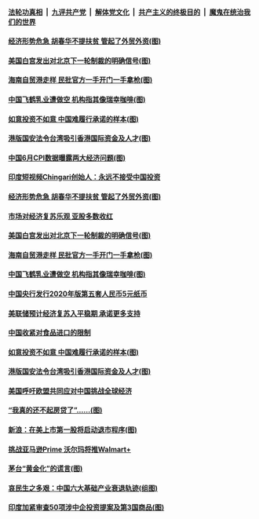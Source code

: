 ####  [法轮功真相](../../../../basic/blob/master/README.md?t=07100202) &nbsp;|&nbsp; [九评共产党](../../../../9ping.md/blob/master/README.md?t=07100202) &nbsp;|&nbsp; [解体党文化](../../../../jtdwh.md/blob/master/README.md?t=07100202)  &nbsp;|&nbsp; [共产主义的终极目的](../../../../gczydzjmd.md/blob/master/README.md?t=07100202) &nbsp;|&nbsp; [魔鬼在统治我们的世界](../../../../mgztzwmdsj.md/blob/master/README.md?t=07100202) 

#### [经济形势危急 胡春华不提扶贫 管起了外贸外资(图)](../pages/p5/939174.md?t=07100202) 

#### [美国白宫发出对北京下一轮制裁的明确信号(图)](../pages/p5/939164.md?t=07100202) 

#### [海南自贸港走样 民批官方一手开门一手拿枪(图)](../pages/p5/939100.md?t=07100202) 

#### [中国飞鹤乳业遭做空 机构指其像瑞幸咖啡(图)](../pages/p5/939104.md?t=07100202) 

#### [如意投资不如意 中国难履行承诺的样本(图)](../pages/p5/939080.md?t=07100202) 

#### [港版国安法令台湾吸引香港国际资金及人才(图)](../pages/p5/939076.md?t=07100202) 

#### [中国6月CPI数据曝露两大经济问题(图)](../pages/p5/939191.md?t=07100202) 

#### [印度短视频Chingari创始人：永远不接受中国投资](../pages/p5/939184.md?t=07100202) 

#### [经济形势危急 胡春华不提扶贫 管起了外贸外资(图)](../pages/p5/939174.md?t=07100202) 

#### [市场对经济复苏乐观 亚股多数收红](../pages/p5/939169.md?t=07100202) 

#### [美国白宫发出对北京下一轮制裁的明确信号(图)](../pages/p5/939164.md?t=07100202) 

#### [海南自贸港走样 民批官方一手开门一手拿枪(图)](../pages/p5/939100.md?t=07100202) 

#### [中国飞鹤乳业遭做空 机构指其像瑞幸咖啡(图)](../pages/p5/939104.md?t=07100202) 

#### [中国央行发行2020年版第五套人民币5元纸币](../pages/p5/939103.md?t=07100202) 

#### [美联储预计经济复苏入平稳期 承诺更多支持](../pages/p5/939102.md?t=07100202) 

#### [中国收紧对食品进口的限制](../pages/p5/939082.md?t=07100202) 

#### [如意投资不如意 中国难履行承诺的样本(图)](../pages/p5/939080.md?t=07100202) 

#### [港版国安法令台湾吸引香港国际资金及人才(图)](../pages/p5/939076.md?t=07100202) 

#### [美国呼吁欧盟共同应对中国挑战全球经济](../pages/p5/939074.md?t=07100202) 

#### [“我真的还不起房贷了”……(图)](../pages/p5/939012.md?t=07100202) 

#### [新浪：在美上市第一股将启动退市程序(图)](../pages/p5/939023.md?t=07100202) 

#### [挑战亚马逊Prime 沃尔玛将推Walmart+](../pages/p5/939020.md?t=07100202) 

#### [茅台“黄金化”的谎言(图)](../pages/p5/939017.md?t=07100202) 

#### [哀民生之多艰：中国六大基础产业衰退轨迹(组图)](../pages/p5/939007.md?t=07100202) 


#### [印度加紧审查50项涉中企投资提案及第3国商品(图)](../pages/p5/938987.md?t=07100202) 

